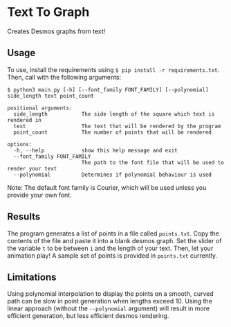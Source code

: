 # Text To Graph
Creates Desmos graphs from text!

## Usage
To use, install the requirements using `$ pip install -r requirements.txt`. Then, call with the following arguments: 


```
$ python3 main.py [-h] [--font_family FONT_FAMILY] [--polynomial] side_length text point_count

positional arguments:
  side_length           The side length of the square which text is rendered in
  text                  The text that will be rendered by the program
  point_count           The number of points that will be rendered

options:
  -h, --help            show this help message and exit
  --font_family FONT_FAMILY
                        The path to the font file that will be used to render your text
  --polynomial          Determines if polynomial behaviour is used
```

Note: The default font family is Courier, which will be used unless you provide your own font.

## Results 
The program generates a list of points in a file called `points.txt`. Copy the contents of the file and paste it into a blank desmos graph. Set the slider of the variable `t` to be between `1` and the length of your text. Then, let your animation play! A sample set of points is provided in `points.txt` currently.

## Limitations
Using polynomial interpolation to display the points on a smooth, curved path can be slow in point generation when lengths exceed 10. Using the linear approach (without the `--polynomial` argument) will result in more efficient generation, but less efficient desmos rendering. 